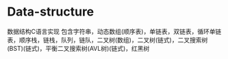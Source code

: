 # Data-structure
数据结构C语言实现
包含字符串，动态数组(顺序表)，单链表，双链表，循环单链表，顺序栈，链栈，队列，链队，二叉树(数组)，二叉树(链式)，二叉搜索树(BST)(链式)，平衡二叉搜索树(AVL树)(链式)，红黑树

